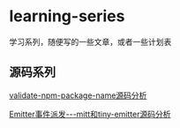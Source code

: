 # learning-series
学习系列，随便写的一些文章，或者一些计划表

## 源码系列
[validate-npm-package-name源码分析](https://github.com/xiong-ling/learning-series/issues/1)

[Emitter事件派发---mitt和tiny-emitter源码分析](https://github.com/xiong-ling/learning-series/issues/2)
